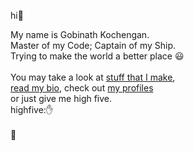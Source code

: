 hi👋<br>

My name is Gobinath Kochengan.<br>
Master of my Code; Captain of my Ship.<br>
Trying to make the world a better place 😃<br>
<br>
You may take a look at <a href="https://gobinathco.com/projects/" target="_blank">stuff that I make</a>,<br> 
<a href="https://gobinath.co/bio/" target="_blank">read my bio</a>, check out <a href="https://gobinath.co/profiles/" target="_blank">my profiles</a> <br>
or just give me high five. <br>
highfive:✋
<br> <br>
🦋
</body>

